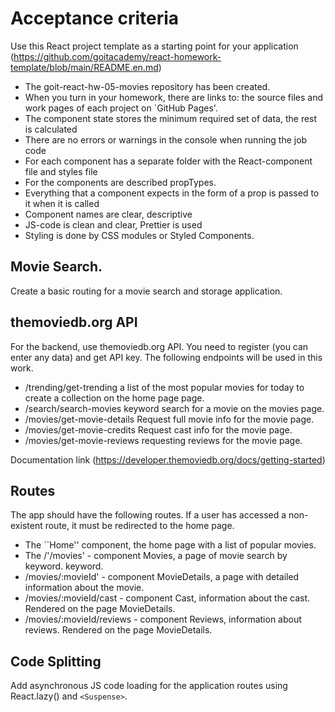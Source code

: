 # Acceptance criteria

Use this React project template as a starting point for your application
(https://github.com/goitacademy/react-homework-template/blob/main/README.en.md)

- The goit-react-hw-05-movies repository has been created.
- When you turn in your homework, there are links to: the source files and work
  pages of each project on `GitHub Pages'.
- The component state stores the minimum required set of data, the rest is
  calculated
- There are no errors or warnings in the console when running the job code
- For each component has a separate folder with the React-component file and
  styles file
- For the components are described propTypes.
- Everything that a component expects in the form of a prop is passed to it when
  it is called
- Component names are clear, descriptive
- JS-code is clean and clear, Prettier is used
- Styling is done by CSS modules or Styled Components.

## Movie Search.

Create a basic routing for a movie search and storage application.

## themoviedb.org API

For the backend, use themoviedb.org API. You need to register (you can enter any
data) and get API key. The following endpoints will be used in this work.

- /trending/get-trending a list of the most popular movies for today to create a
  collection on the home page page.
- /search/search-movies keyword search for a movie on the movies page.
- /movies/get-movie-details Request full movie info for the movie page.
- /movies/get-movie-credits Request cast info for the movie page.
- /movies/get-movie-reviews requesting reviews for the movie page.

Documentation link (https://developer.themoviedb.org/docs/getting-started)

## Routes

The app should have the following routes. If a user has accessed a non-existent
route, it must be redirected to the home page.

- The ``Home'' component, the home page with a list of popular movies.
- The /'/movies' - component Movies, a page of movie search by keyword. keyword.
- /movies/:movieId' - component MovieDetails, a page with detailed information
  about the movie.
- /movies/:movieId/cast - component Cast, information about the cast. Rendered
  on the page MovieDetails.
- /movies/:movieId/reviews - component Reviews, information about reviews.
  Rendered on the page MovieDetails.

## Code Splitting

Add asynchronous JS code loading for the application routes using React.lazy()
and `<Suspense>`.
